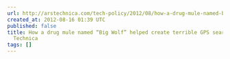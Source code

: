 ```yaml
---
url: http://arstechnica.com/tech-policy/2012/08/how-a-drug-mule-named-big-wolf-helped-create-terrible-gps-search-law/
created_at: 2012-08-16 01:39 UTC
published: false
title: How a drug mule named “Big Wolf” helped create terrible GPS search law | Ars
  Technica
tags: []
---
```



